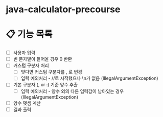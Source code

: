 # java-calculator-precourse

# 📋 기능 목록
- [ ]  사용자 입력
- [ ]  빈 문자열이 들어올 경우 0 반환
- [ ]  커스텀 구분자 처리
    - [ ]  맞다면 커스텀 구분자를 , 로 변경
    - [ ]  입력 예외처리 - //로 시작했으나 \n가 없음  (IllegalArgumentException)
- [ ]  기본 구분자 (, or :) 기준 양수 추출
    - [ ]  입력 예외처리 - 양수 외의 다른 입력값이 남아있는 경우 (IllegalArgumentException)
- [ ]  양수 뎃셈 계산
- [ ]  결과 출력